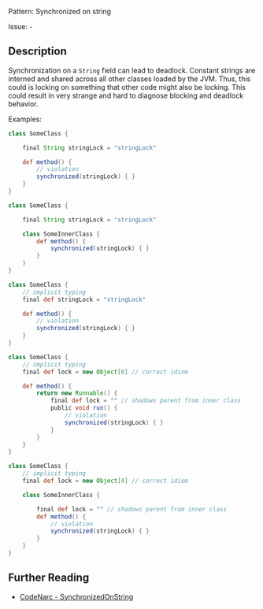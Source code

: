 Pattern: Synchronized on string

Issue: -

## Description

Synchronization on a `String` field can lead to deadlock. Constant strings are interned and shared across all other classes loaded by the JVM. Thus, this could is locking on something that other code might also be locking. This could result in very strange and hard to diagnose blocking and deadlock behavior.

Examples:

``` groovy
class SomeClass {

    final String stringLock = "stringLock"

    def method() {
        // violation
        synchronized(stringLock) { }
    }
}

class SomeClass {

    final String stringLock = "stringLock"

    class SomeInnerClass {
        def method() {
            synchronized(stringLock) { }
        }
    }
}

class SomeClass {
    // implicit typing
    final def stringLock = "stringLock"

    def method() {
        // violation
        synchronized(stringLock) { }
    }
}

class SomeClass {
    // implicit typing
    final def lock = new Object[0] // correct idiom

    def method() {
        return new Runnable() {
            final def lock = "" // shadows parent from inner class
            public void run() {
                // violation
                synchronized(stringLock) { }
            }
        }
    }
}

class SomeClass {
    // implicit typing
    final def lock = new Object[0] // correct idiom

    class SomeInnerClass {

        final def lock = "" // shadows parent from inner class
        def method() {
            // violation
            synchronized(stringLock) { }
        }
    }
}
```

## Further Reading

* [CodeNarc - SynchronizedOnString](https://codenarc.github.io/CodeNarc/codenarc-rules-concurrency.html#synchronizedonstring-rule)